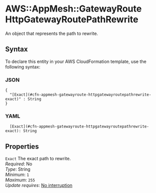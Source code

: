 # AWS::AppMesh::GatewayRoute HttpGatewayRoutePathRewrite<a name="aws-properties-appmesh-gatewayroute-httpgatewayroutepathrewrite"></a>

An object that represents the path to rewrite\.

## Syntax<a name="aws-properties-appmesh-gatewayroute-httpgatewayroutepathrewrite-syntax"></a>

To declare this entity in your AWS CloudFormation template, use the following syntax:

### JSON<a name="aws-properties-appmesh-gatewayroute-httpgatewayroutepathrewrite-syntax.json"></a>

```
{
  "[Exact](#cfn-appmesh-gatewayroute-httpgatewayroutepathrewrite-exact)" : String
}
```

### YAML<a name="aws-properties-appmesh-gatewayroute-httpgatewayroutepathrewrite-syntax.yaml"></a>

```
  [Exact](#cfn-appmesh-gatewayroute-httpgatewayroutepathrewrite-exact): String
```

## Properties<a name="aws-properties-appmesh-gatewayroute-httpgatewayroutepathrewrite-properties"></a>

`Exact`  <a name="cfn-appmesh-gatewayroute-httpgatewayroutepathrewrite-exact"></a>
The exact path to rewrite\.  
*Required*: No  
*Type*: String  
*Minimum*: `1`  
*Maximum*: `255`  
*Update requires*: [No interruption](https://docs.aws.amazon.com/AWSCloudFormation/latest/UserGuide/using-cfn-updating-stacks-update-behaviors.html#update-no-interrupt)